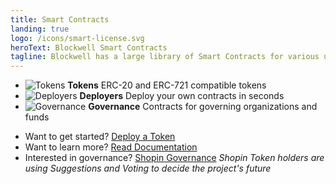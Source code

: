 ```yaml
---
title: Smart Contracts
landing: true
logo: /icons/smart-license.svg
heroText: Blockwell Smart Contracts
tagline: Blockwell has a large library of Smart Contracts for various use cases
---
```


<div class="home-section">
<div class="home-section-inner">

<div class="features">

- ![Tokens](/icons/token-creator.svg) **Tokens** ERC-20 and ERC-721 compatible tokens
- ![Deployers](/icons/embed-code.svg) **Deployers** Deploy your own contracts in seconds 
- ![Governance](/icons/smart-license.svg) **Governance** Contracts for governing organizations and funds
    
</div>
    
<div class="buttons">

- Want to get started? [Deploy a Token](https://app.blockwell.ai/rks1rq)
- Want to learn more? [Read Documentation](./blockwell-contracts.md)
- Interested in governance? [Shopin Governance](https://app.blockwell.ai/suggestions/shopin)
    *Shopin Token holders are using Suggestions and Voting to decide the project's future*

</div>

</div></div>

